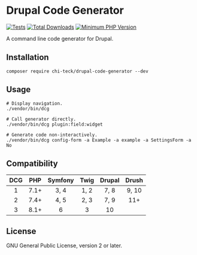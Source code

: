 # Drupal Code Generator

[![Tests](https://github.com/Chi-teck/drupal-code-generator/workflows/Tests/badge.svg)](https://github.com/Chi-teck/drupal-code-generator/actions?query=workflow%3ATests)
[![Total Downloads](https://poser.pugx.org/chi-teck/drupal-code-generator/downloads)](//packagist.org/packages/chi-teck/drupal-code-generator)
[![Minimum PHP Version](https://img.shields.io/badge/php-%3E%3D%208.1-8892BF.svg?style=flat)](https://php.net/)

A command line code generator for Drupal.

## Installation
```
composer require chi-teck/drupal-code-generator --dev
```

## Usage
```shell
# Display navigation.
./vendor/bin/dcg

# Call generator directly.
./vendor/bin/dcg plugin:field:widget

# Generate code non-interactively.
./vendor/bin/dcg config-form -a Example -a example -a SettingsForm -a No
```

## Compatibility
DCG|PHP|Symfony|Twig|Drupal|Drush
:-:|:-:|:-:|:-:|:-:|:-:
1|7.1+|3, 4|1, 2|7, 8|9, 10
2|7.4+|4, 5|2, 3|7, 9|11+
3|8.1+|6|3|10|

## License
GNU General Public License, version 2 or later.
